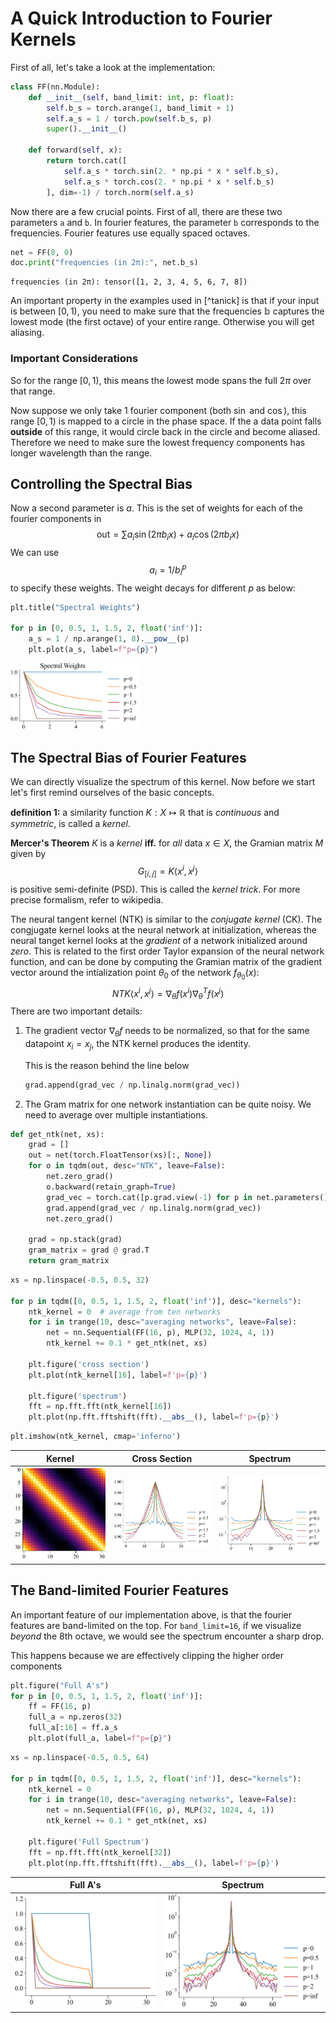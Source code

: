 
# A Quick Introduction to Fourier Kernels

First of all, let's take a look at the implementation:

```python
class FF(nn.Module):
    def __init__(self, band_limit: int, p: float):
        self.b_s = torch.arange(1, band_limit + 1)
        self.a_s = 1 / torch.pow(self.b_s, p)
        super().__init__()

    def forward(self, x):
        return torch.cat([
            self.a_s * torch.sin(2. * np.pi * x * self.b_s),
            self.a_s * torch.cos(2. * np.pi * x * self.b_s)
        ], dim=-1) / torch.norm(self.a_s)
```

Now there are a few crucial points. First of all, there are
these two parameters `a` and `b`. In fourier features, the
parameter `b` corresponds to the frequencies. Fourier features
use equally spaced octaves.

```python
net = FF(8, 0)
doc.print("frequencies (in 2π):", net.b_s)
```

```
frequencies (in 2π): tensor([1, 2, 3, 4, 5, 6, 7, 8])
```

An important property in the examples used in [^tanick] is that
if your input is between $[0, 1)$, you need to make sure that
the frequencies $\mathbb b$ captures the lowest mode (the first
octave) of your entire range. Otherwise you will get aliasing.

### Important Considerations

So for the range $[0, 1)$, this means the lowest mode spans the 
full $2 \pi$ over that range. 

Now suppose we only take 1 fourier component (both $\sin$ and
$\cos$), this range $[0, 1)$ is mapped to a circle in the
phase space. If the a data point falls **outside** of this range,
it would circle back in the circle and become aliased. Therefore
we need to make sure the lowest frequency components has longer
wavelength than the range.

## Controlling the Spectral Bias

Now a second parameter is $a$. This is the set of weights
for each of the fourier components in 
$$
   \text{out} = \sum {a_i \sin(2\pi b_i x) + a_i \cos(2\pi b_i x)}
$$
We can use 
$$
   a_i = 1 / b_i^p
$$
to specify these weights. The weight decays for different $p$ as
below:

```python
plt.title("Spectral Weights")

for p in [0, 0.5, 1, 1.5, 2, float('inf')]:
    a_s = 1 / np.arange(1, 8).__pow__(p)
    plt.plot(a_s, label=f"p={p}")
```
<img style="align-self:center; zoom:20%;" src="a_quick_introduction_on_fourier_kernels/spectral_weights.png" image="None" styles="{'margin': '0.5em'}" width="None" height="None"/>


## The Spectral Bias of Fourier Features

We can directly visualize the spectrum of this kernel. Now before we start
let's first remind ourselves of the basic concepts. 

**definition 1:** a similarity function $K: X \mapsto \mathbb R$ that is 
*continuous* and *symmetric*, is called a *kernel*.

**Mercer's Theorem** $K$ is a *kernel* **iff.** for *all* data 
$x\in X$, the Gramian matrix $M$ given by 
$$
G_{[i, j]} = K\langle x^i, x^j\rangle
$$
is positive semi-definite (PSD). This is called the *kernel
trick*. For more precise formalism, refer to wikipedia.


The neural tangent kernel (NTK) is similar to the *conjugate kernel* (CK). The congjugate kernel looks at the neural network at initialization, whereas the neural tanget kernel looks at the *gradient* of a network initialized around *zero*. This is related to the first order Taylor expansion of the neural network function, and can be done by computing the Gramian matrix of the gradient vector around the intialization point $\theta_0$ of the network $f_{\theta_0}(x)$:
$$
NTK\langle x^i, x^j \rangle = \nabla_\theta f(x^i) \nabla^T_\theta f(x^j)
$$
There are two important details:

1. The gradient vector $\nabla_\theta f$ needs to be normalized, so that for the same datapoint $x_i = x_j$, the NTK kernel produces the identity.

   This is the reason behind the line below

   ```python
   grad.append(grad_vec / np.linalg.norm(grad_vec))
   ```

2. The Gram matrix for one network instantiation can be quite noisy. We need to average over multiple instantiations.

```python
def get_ntk(net, xs):
    grad = []
    out = net(torch.FloatTensor(xs)[:, None])
    for o in tqdm(out, desc="NTK", leave=False):
        net.zero_grad()
        o.backward(retain_graph=True)
        grad_vec = torch.cat([p.grad.view(-1) for p in net.parameters() if p.grad is not None]).numpy()
        grad.append(grad_vec / np.linalg.norm(grad_vec))
        net.zero_grad()

    grad = np.stack(grad)
    gram_matrix = grad @ grad.T
    return gram_matrix
```
```python
xs = np.linspace(-0.5, 0.5, 32)

for p in tqdm([0, 0.5, 1, 1.5, 2, float('inf')], desc="kernels"):
    ntk_kernel = 0  # average from ten networks
    for i in trange(10, desc="averaging networks", leave=False):
        net = nn.Sequential(FF(16, p), MLP(32, 1024, 4, 1))
        ntk_kernel += 0.1 * get_ntk(net, xs)

    plt.figure('cross section')
    plt.plot(ntk_kernel[16], label=f'p={p}')

    plt.figure('spectrum')
    fft = np.fft.fft(ntk_kernel[16])
    plt.plot(np.fft.fftshift(fft).__abs__(), label=f'p={p}')
```
```python
plt.imshow(ntk_kernel, cmap='inferno')
```
| **Kernel** | **Cross Section** | **Spectrum** |
|:----------:|:-----------------:|:------------:|
| <img style="align-self:center; zoom:50%;" src="a_quick_introduction_on_fourier_kernels/fourier_features_ntk.png" image="None" styles="{'margin': '0.5em'}" width="None" height="None" fig="Figure(640x480)"/> | <img style="align-self:center; zoom:50%;" src="a_quick_introduction_on_fourier_kernels/fourier_features_ntk_cross.png" image="None" styles="{'margin': '0.5em'}" width="None" height="None"/> | <img style="align-self:center; zoom:50%;" src="a_quick_introduction_on_fourier_kernels/fourier_features_ntk_spectrum.png" image="None" styles="{'margin': '0.5em'}" width="None" height="None"/> |


## The Band-limited Fourier Features

An important feature of our implementation above, is that the
fourier features are band-limited on the top. For `band_limit=16`,
if we visualize *beyond* the 8th octave, we would see the spectrum
encounter a sharp drop. 

This happens because we are effectively clipping the higher order
components

```python
plt.figure("Full A's")
for p in [0, 0.5, 1, 1.5, 2, float('inf')]:
    ff = FF(16, p)
    full_a = np.zeros(32)
    full_a[:16] = ff.a_s
    plt.plot(full_a, label=f"p={p}")
```
```python
xs = np.linspace(-0.5, 0.5, 64)

for p in tqdm([0, 0.5, 1, 1.5, 2, float('inf')], desc="kernels"):
    ntk_kernel = 0
    for i in trange(10, desc="averaging networks", leave=False):
        net = nn.Sequential(FF(16, p), MLP(32, 1024, 4, 1))
        ntk_kernel += 0.1 * get_ntk(net, xs)

    plt.figure('Full Spectrum')
    fft = np.fft.fft(ntk_kernel[32])
    plt.plot(np.fft.fftshift(fft).__abs__(), label=f'p={p}')
```
| **Full A's** | **Spectrum** |
|:------------:|:------------:|
| <img style="align-self:center; zoom:50%;" src="a_quick_introduction_on_fourier_kernels/full_a_s.png" image="None" styles="{'margin': '0.5em'}" width="None" height="None"/> | <img style="align-self:center; zoom:50%;" src="a_quick_introduction_on_fourier_kernels/fourier_features_ntk_full_spectrum.png" image="None" styles="{'margin': '0.5em'}" width="None" height="None"/> |

